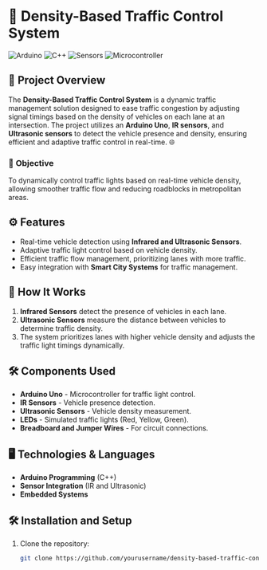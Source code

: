 # 🚦 Density-Based Traffic Control System

![Arduino](https://img.shields.io/badge/Arduino-Uno-blue?style=flat-square&logo=arduino)
![C++](https://img.shields.io/badge/Language-C%2B%2B-orange?style=flat-square&logo=c%2B%2B)
![Sensors](https://img.shields.io/badge/Components-Sensors-green?style=flat-square&logo=sensors)
![Microcontroller](https://img.shields.io/badge/Microcontroller-Arduino-red?style=flat-square&logo=microchip)

## 📜 Project Overview
The **Density-Based Traffic Control System** is a dynamic traffic management solution designed to ease traffic congestion by adjusting signal timings based on the density of vehicles on each lane at an intersection. The project utilizes an **Arduino Uno**, **IR sensors**, and **Ultrasonic sensors** to detect the vehicle presence and density, ensuring efficient and adaptive traffic control in real-time. 🌐

### 🎯 **Objective**
To dynamically control traffic lights based on real-time vehicle density, allowing smoother traffic flow and reducing roadblocks in metropolitan areas.

## ⚙️ Features
- Real-time vehicle detection using **Infrared and Ultrasonic Sensors**.
- Adaptive traffic light control based on vehicle density.
- Efficient traffic flow management, prioritizing lanes with more traffic.
- Easy integration with **Smart City Systems** for traffic management.

## 🚀 How It Works
1. **Infrared Sensors** detect the presence of vehicles in each lane.
2. **Ultrasonic Sensors** measure the distance between vehicles to determine traffic density.
3. The system prioritizes lanes with higher vehicle density and adjusts the traffic light timings dynamically.

## 🛠️ Components Used
- **Arduino Uno** - Microcontroller for traffic light control.
- **IR Sensors** - Vehicle presence detection.
- **Ultrasonic Sensors** - Vehicle density measurement.
- **LEDs** - Simulated traffic lights (Red, Yellow, Green).
- **Breadboard and Jumper Wires** - For circuit connections.

## 🖥️ Technologies & Languages
- **Arduino Programming** (C++)
- **Sensor Integration** (IR and Ultrasonic)
- **Embedded Systems**

## 🛠️ Installation and Setup
1. Clone the repository:
   ```bash
   git clone https://github.com/yourusername/density-based-traffic-control.git
